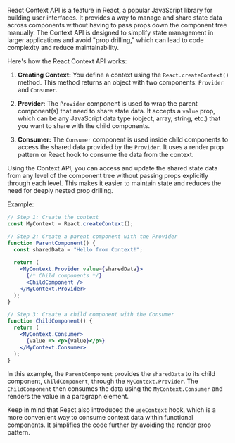 React Context API is a feature in React, a popular JavaScript library for building user interfaces. It provides a way to manage and share state data across components without having to pass props down the component tree manually. The Context API is designed to simplify state management in larger applications and avoid "prop drilling," which can lead to code complexity and reduce maintainability.

Here's how the React Context API works:

1. **Creating Context:**
   You define a context using the `React.createContext()` method. This method returns an object with two components: `Provider` and `Consumer`.

2. **Provider:**
   The `Provider` component is used to wrap the parent component(s) that need to share state data. It accepts a `value` prop, which can be any JavaScript data type (object, array, string, etc.) that you want to share with the child components.

3. **Consumer:**
   The `Consumer` component is used inside child components to access the shared data provided by the `Provider`. It uses a render prop pattern or React hook to consume the data from the context.

Using the Context API, you can access and update the shared state data from any level of the component tree without passing props explicitly through each level. This makes it easier to maintain state and reduces the need for deeply nested prop drilling.

Example:

```jsx
// Step 1: Create the context
const MyContext = React.createContext();

// Step 2: Create a parent component with the Provider
function ParentComponent() {
  const sharedData = "Hello from Context!";
  
  return (
    <MyContext.Provider value={sharedData}>
      {/* Child components */}
      <ChildComponent />
    </MyContext.Provider>
  );
}

// Step 3: Create a child component with the Consumer
function ChildComponent() {
  return (
    <MyContext.Consumer>
      {value => <p>{value}</p>}
    </MyContext.Consumer>
  );
}
```

In this example, the `ParentComponent` provides the `sharedData` to its child component, `ChildComponent`, through the `MyContext.Provider`. The `ChildComponent` then consumes the data using the `MyContext.Consumer` and renders the value in a paragraph element.

Keep in mind that React also introduced the `useContext` hook, which is a more convenient way to consume context data within functional components. It simplifies the code further by avoiding the render prop pattern.
